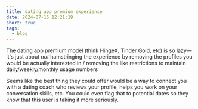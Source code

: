 ```yaml
---
title: dating app premium experience
date: 2024-07-15 12:21:19
short: true
tags:
  - blog
---
```


The dating app premium model (think HingeX, Tinder Gold, etc) is so lazy— it's just about *not* hamstringing the experience by removing the profiles you would be actually interested in / removing the like restrictions to maintain daily/weekly/monthly usage numbers

Seems like the best thing they could offer would be a way to connect you with a dating coach who reviews your profile, helps you work on your conversation skills, etc. You could even flag that to potential dates so they know that this user is taking it more seriously.
